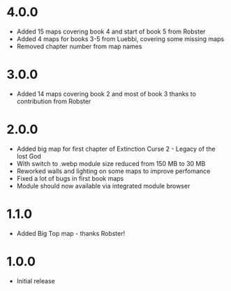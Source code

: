 # 4.0.0

* Added 15 maps covering book 4 and start of book 5 from Robster
* Added 4 maps for books 3-5 from Luebbi, covering some missing maps
* Removed chapter number from map names
# 3.0.0

* Added 14 maps covering book 2 and most of book 3 thanks to contribution from Robster

# 2.0.0 

* Added big map for first chapter of Extinction Curse 2 - Legacy of the lost God
* With switch to .webp module size reduced from 150 MB to 30 MB
* Reworked walls and lighting on some maps to improve perfomance
* Fixed a lot of bugs in first book maps
* Module should now available via integrated module browser

# 1.1.0

* Added Big Top map - thanks Robster!

# 1.0.0

* Initial release

